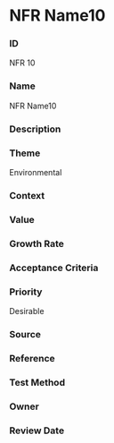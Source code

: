 

# NFR Name10

### ID

NFR 10

### Name

NFR Name10

### Description



### Theme


Environmental



### Context




### Value




### Growth Rate




### Acceptance Criteria




### Priority


Desirable



### Source




### Reference




### Test Method




### Owner




### Review Date



